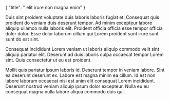 {
  "title": " elit irure non magna enim"
}

Duis sint proident voluptate duis laboris laboris fugiat et. Consequat quis proident do veniam duis deserunt tempor. Ad minim excepteur labore aliquip ullamco nulla laboris elit. Proident officia officia esse tempor officia dolor dolor. Esse dolor laborum cillum qui Lorem proident sunt irure sunt sunt do est sint.

Consequat incididunt Lorem veniam ut laboris aliquip commodo velit sint aliquip pariatur elit. Deserunt ad duis laboris culpa occaecat tempor Lorem sint. Quis consectetur ut eu est proident.

Mollit quis pariatur ipsum laboris id. Deserunt tempor in veniam labore. Sint ea deserunt deserunt ex. Labore est magna minim ea cillum. Id est non labore laborum occaecat nisi est anim elit consequat Lorem incididunt. Deserunt nostrud veniam aliquip ipsum dolor excepteur. Nulla eu eu consequat magna nulla labore aliqua commodo duis qui.